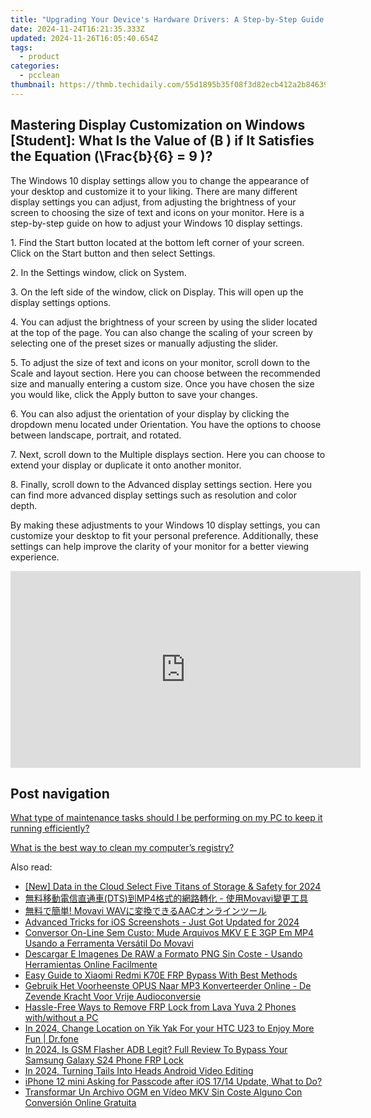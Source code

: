 ```yaml
---
title: "Upgrading Your Device's Hardware Drivers: A Step-by-Step Guide for Peak Efficiency - Expert Advice From YL Computing"
date: 2024-11-24T16:21:35.333Z
updated: 2024-11-26T16:05:40.654Z
tags:
  - product
categories:
  - pcclean
thumbnail: https://thmb.techidaily.com/55d1895b35f08f3d82ecb412a2b84639eef0d00ef22964bfc70576f31a7b8bbc.jpg
---
```


## Mastering Display Customization on Windows [Student]: What Is the Value of \(B \) if It Satisfies the Equation \(\Frac{b}{6} = 9 \)?

The Windows 10 display settings allow you to change the appearance of your desktop and customize it to your liking. There are many different display settings you can adjust, from adjusting the brightness of your screen to choosing the size of text and icons on your monitor. Here is a step-by-step guide on how to adjust your Windows 10 display settings. 

1\. Find the Start button located at the bottom left corner of your screen. Click on the Start button and then select Settings.

2\. In the Settings window, click on System.

3\. On the left side of the window, click on Display. This will open up the display settings options. 

4\. You can adjust the brightness of your screen by using the slider located at the top of the page. You can also change the scaling of your screen by selecting one of the preset sizes or manually adjusting the slider.

5\. To adjust the size of text and icons on your monitor, scroll down to the Scale and layout section. Here you can choose between the recommended size and manually entering a custom size. Once you have chosen the size you would like, click the Apply button to save your changes.

6\. You can also adjust the orientation of your display by clicking the dropdown menu located under Orientation. You have the options to choose between landscape, portrait, and rotated.

7\. Next, scroll down to the Multiple displays section. Here you can choose to extend your display or duplicate it onto another monitor.

8\. Finally, scroll down to the Advanced display settings section. Here you can find more advanced display settings such as resolution and color depth. 

By making these adjustments to your Windows 10 display settings, you can customize your desktop to fit your personal preference. Additionally, these settings can help improve the clarity of your monitor for a better viewing experience.

<!-- affiliate ads begin -->
<iframe width="560" height="315" src="https://www.youtube.com/embed/LaWcXdTn5SE?si=QbxEkX-4a17J5RVs&autoplay=1" title="YouTube video player" frameborder="0" allow="accelerometer; autoplay; clipboard-write; encrypted-media; gyroscope; picture-in-picture; web-share" referrerpolicy="strict-origin-when-cross-origin" allowfullscreen></iframe>
<!-- affiliate ads end -->

## Post navigation

[What type of maintenance tasks should I be performing on my PC to keep it running efficiently?](https://tools.techidaily.com/pcclean/products/)

[What is the best way to clean my computer’s registry?](https://tools.techidaily.com/pcclean/products/)

<ins class="adsbygoogle"
     style="display:block"
     data-ad-format="autorelaxed"
     data-ad-client="ca-pub-7571918770474297"
     data-ad-slot="1223367746"></ins>

<ins class="adsbygoogle"
     style="display:block"
     data-ad-client="ca-pub-7571918770474297"
     data-ad-slot="8358498916"
     data-ad-format="auto"
     data-full-width-responsive="true"></ins>

<span class="atpl-alsoreadstyle">Also read:</span>
<div><ul>
<li><a href="https://article-posts.techidaily.com/new-data-in-the-cloud-select-five-titans-of-storage-and-safety-for-2024/"><u>[New] Data in the Cloud Select Five Titans of Storage & Safety for 2024</u></a></li>
<li><a href="https://discover-able.techidaily.com/1726225674505-dtsmp4-movavi/"><u>無料移動電信直通車(DTS)到MP4格式的網路轉化 - 使用Movavi變更工具</u></a></li>
<li><a href="https://discover-able.techidaily.com/movavi-wavaac/"><u>無料で簡単! Movavi WAVに変換できるAACオンラインツール</u></a></li>
<li><a href="https://screen-video-capture.techidaily.com/advanced-tricks-for-ios-screenshots-just-got-updated-for-2024/"><u>Advanced Tricks for iOS Screenshots - Just Got Updated for 2024</u></a></li>
<li><a href="https://discover-able.techidaily.com/conversor-on-line-sem-custo-mude-arquivos-mkv-e-e-3gp-em-mp4-usando-a-ferramenta-versatil-do-movavi/"><u>Conversor On-Line Sem Custo: Mude Arquivos MKV E E 3GP Em MP4 Usando a Ferramenta Versátil Do Movavi</u></a></li>
<li><a href="https://discover-able.techidaily.com/descargar-e-imagenes-de-raw-a-formato-png-sin-coste-usando-herramientas-online-facilmente/"><u>Descargar E Imagenes De RAW a Formato PNG Sin Coste - Usando Herramientas Online Facilmente</u></a></li>
<li><a href="https://bypass-frp.techidaily.com/easy-guide-to-xiaomi-redmi-k70e-frp-bypass-with-best-methods-by-drfone-android/"><u>Easy Guide to Xiaomi Redmi K70E FRP Bypass With Best Methods</u></a></li>
<li><a href="https://discover-able.techidaily.com/gebruik-het-voorheenste-opus-naar-mp3-konverteerder-online-de-zevende-kracht-voor-vrije-audioconversie/"><u>Gebruik Het Voorheenste OPUS Naar MP3 Konverteerder Online - De Zevende Kracht Voor Vrije Audioconversie</u></a></li>
<li><a href="https://android-frp.techidaily.com/hassle-free-ways-to-remove-frp-lock-from-lava-yuva-2-phones-withwithout-a-pc-by-drfone-android/"><u>Hassle-Free Ways to Remove FRP Lock from Lava Yuva 2 Phones with/without a PC</u></a></li>
<li><a href="https://location-social.techidaily.com/in-2024-change-location-on-yik-yak-for-your-htc-u23-to-enjoy-more-fun-drfone-by-drfone-virtual-android/"><u>In 2024, Change Location on Yik Yak For your HTC U23 to Enjoy More Fun | Dr.fone</u></a></li>
<li><a href="https://android-frp.techidaily.com/in-2024-is-gsm-flasher-adb-legit-full-review-to-bypass-your-samsung-galaxy-s24-phone-frp-lock-by-drfone-android/"><u>In 2024, Is GSM Flasher ADB Legit? Full Review To Bypass Your Samsung Galaxy S24 Phone FRP Lock</u></a></li>
<li><a href="https://some-skills.techidaily.com/in-2024-turning-tails-into-heads-android-video-editing/"><u>In 2024, Turning Tails Into Heads Android Video Editing</u></a></li>
<li><a href="https://ios-unlock.techidaily.com/iphone-12-mini-asking-for-passcode-after-ios-1714-update-what-to-do-by-drfone-ios/"><u>iPhone 12 mini Asking for Passcode after iOS 17/14 Update, What to Do?</u></a></li>
<li><a href="https://discover-able.techidaily.com/transformar-un-archivo-ogm-en-video-mkv-sin-coste-alguno-con-conversion-online-gratuita/"><u>Transformar Un Archivo OGM en Vídeo MKV Sin Coste Alguno Con Conversión Online Gratuita</u></a></li>
</ul></div>

